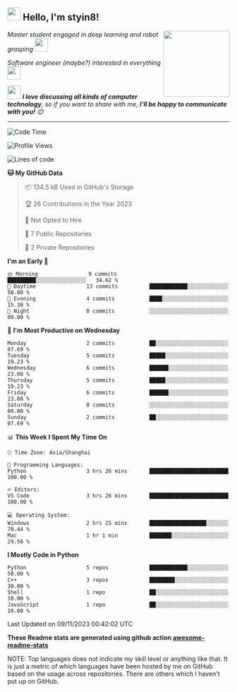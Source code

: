 <h2><img src="https://emojis.slackmojis.com/emojis/images/1531849430/4246/blob-sunglasses.gif?1531849430" width="30"/> Hello, I'm styin8! </h2>
<img align='right' src="https://media.giphy.com/media/M9gbBd9nbDrOTu1Mqx/giphy.gif" width="150">
<p><em>Master student engaged in deep learning and robot grasping
</a><img src="https://media3.giphy.com/media/5xtDarER9QBxQC40ZJC/giphy.gif" width="30"> 
</em></p>
<p><em>Software engineer (maybe?)  interested in everything
</a><img src="https://media.giphy.com/media/WUlplcMpOCEmTGBtBW/giphy.gif" width="30"> 
</em></p>



<img src="https://media.giphy.com/media/LnQjpWaON8nhr21vNW/giphy.gif" width="30"> <em><b>I love discussing all kinds of computer technology</b>, so if you want to share with me, <b>I'll be happy to communicate with you!</b> 😊</em>

---
<!--START_SECTION:waka-->
![Code Time](http://img.shields.io/badge/Code%20Time-48%20hrs%2039%20mins-blue)

![Profile Views](http://img.shields.io/badge/Profile%20Views-0-blue)

![Lines of code](https://img.shields.io/badge/From%20Hello%20World%20I%27ve%20Written-15.2%20thousand%20lines%20of%20code-blue)

**🐱 My GitHub Data** 

> 📦 134.5 kB Used in GitHub's Storage 
 > 
> 🏆 26 Contributions in the Year 2023
 > 
> 🚫 Not Opted to Hire
 > 
> 📜 7 Public Repositories 
 > 
> 🔑 2 Private Repositories 
 > 
**I'm an Early 🐤** 

```text
🌞 Morning                9 commits           █████████░░░░░░░░░░░░░░░░   34.62 % 
🌆 Daytime                13 commits          ████████████░░░░░░░░░░░░░   50.00 % 
🌃 Evening                4 commits           ████░░░░░░░░░░░░░░░░░░░░░   15.38 % 
🌙 Night                  0 commits           ░░░░░░░░░░░░░░░░░░░░░░░░░   00.00 % 
```
📅 **I'm Most Productive on Wednesday** 

```text
Monday                   2 commits           ██░░░░░░░░░░░░░░░░░░░░░░░   07.69 % 
Tuesday                  5 commits           █████░░░░░░░░░░░░░░░░░░░░   19.23 % 
Wednesday                6 commits           ██████░░░░░░░░░░░░░░░░░░░   23.08 % 
Thursday                 5 commits           █████░░░░░░░░░░░░░░░░░░░░   19.23 % 
Friday                   6 commits           ██████░░░░░░░░░░░░░░░░░░░   23.08 % 
Saturday                 0 commits           ░░░░░░░░░░░░░░░░░░░░░░░░░   00.00 % 
Sunday                   2 commits           ██░░░░░░░░░░░░░░░░░░░░░░░   07.69 % 
```


📊 **This Week I Spent My Time On** 

```text
🕑︎ Time Zone: Asia/Shanghai

💬 Programming Languages: 
Python                   3 hrs 26 mins       █████████████████████████   100.00 % 

🔥 Editors: 
VS Code                  3 hrs 26 mins       █████████████████████████   100.00 % 

💻 Operating System: 
Windows                  2 hrs 25 mins       ██████████████████░░░░░░░   70.44 % 
Mac                      1 hr 1 min          ███████░░░░░░░░░░░░░░░░░░   29.56 % 
```

**I Mostly Code in Python** 

```text
Python                   5 repos             ████████████░░░░░░░░░░░░░   50.00 % 
C++                      3 repos             ████████░░░░░░░░░░░░░░░░░   30.00 % 
Shell                    1 repo              ██░░░░░░░░░░░░░░░░░░░░░░░   10.00 % 
JavaScript               1 repo              ██░░░░░░░░░░░░░░░░░░░░░░░   10.00 % 
```




 Last Updated on 09/11/2023 00:42:02 UTC
<!--END_SECTION:waka-->
**These Readme stats are generated using github action [awesome-readme-stats](https://github.com/anmol098/waka-readme-stats)**

NOTE: Top languages does not indicate my skill level or anything like that. It is just a metric of which languages have been hosted by me on GitHub based on the usage across repositories. There are others which I haven't put up on GitHub.
